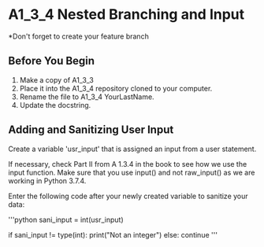 # A1_3_4 Nested Branching and Input

*Don't forget to create your feature branch

## Before You Begin
1. Make a copy of A1_3_3
2. Place it into the A1_3_4 repository cloned to your computer. 
3. Rename the file to A1_3_4 YourLastName.
4. Update the docstring.

## Adding and Sanitizing User Input
Create a variable 'usr_input' that is assigned an input from a user statement. 

If necessary, check Part II from A 1.3.4 in the book to see how we use the input function. Make sure that you use input() and not raw_input() as we are working in Python 3.7.4. 

Enter the following code after your newly created variable to sanitize your data: 

'''python
sani_input = int(usr_input)

if sani_input != type(int):
  print("Not an integer")
else:
  continue
'''
